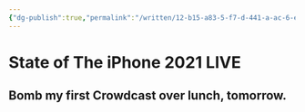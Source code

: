 ```yaml
---
{"dg-publish":true,"permalink":"/written/12-b15-a83-5-f7-d-441-a-ac-6-e-a6414-a176795/","dgHomeLink":true,"dgPassFrontmatter":false}
---
```


# State of The iPhone 2021 LIVE
## Bomb my first Crowdcast over lunch, tomorrow.
